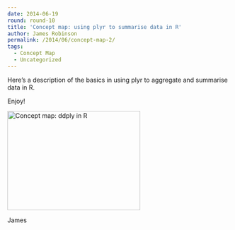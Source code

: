 ```yaml
---
date: 2014-06-19
round: round-10
title: 'Concept map: using plyr to summarise data in R'
author: James Robinson
permalink: /2014/06/concept-map-2/
tags:
  - Concept Map
  - Uncategorized
---
```

Here&#8217;s a description of the basics in using plyr to aggregate and summarise data in R.

Enjoy!

[<img class="alignnone size-medium wp-image-7867" alt="Concept map: ddply in R" src="http://teaching.software-carpentry.org/wp-content/uploads/2014/06/2014-06-19-11.27.52-300x225.jpg" width="300" height="225" />][1]

James

 [1]: http://teaching.software-carpentry.org/wp-content/uploads/2014/06/2014-06-19-11.27.52.jpg
